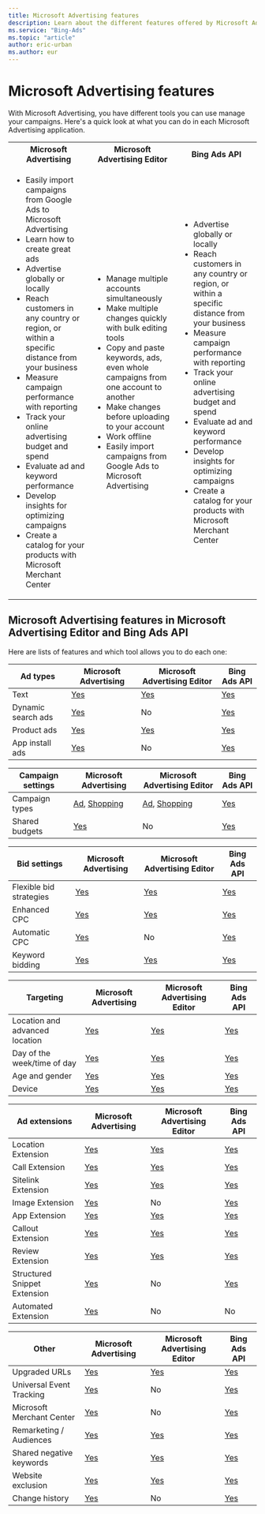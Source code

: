 ```yaml
---
title: Microsoft Advertising features
description: Learn about the different features offered by Microsoft Advertising.
ms.service: "Bing-Ads"
ms.topic: "article"
author: eric-urban
ms.author: eur
---
```


# Microsoft Advertising features

With Microsoft Advertising, you have different tools you can use manage your campaigns. Here's a quick look at what you can do in each Microsoft Advertising application.

<table fullBrowserOnly="true" hideExternalLink="false">
  <tr>
    <th style="text-align:center" scope="col">Microsoft Advertising</th>
    <th style="text-align:center" scope="col">Microsoft Advertising Editor</th>
    <th style="text-align:center" scope="col">Bing Ads API</th>
  </tr>
  <tr>
    <td>
      <ul>
        <li>Easily import campaigns from Google Ads to Microsoft Advertising</li>
        <li>Learn how to create great ads</li>
        <li>Advertise globally or locally</li>
        <li>Reach customers in any country or region, or within a specific distance from your business</li>
        <li>Measure campaign performance with reporting</li>
        <li>Track your online advertising budget and spend</li>
        <li>Evaluate ad and keyword performance</li>
        <li>Develop insights for optimizing campaigns</li>
        <li>Create a catalog for your products with Microsoft Merchant Center</li>
      </ul>
    </td>
    <td>
      <ul>
        <li>Manage multiple accounts simultaneously </li>
        <li>Make multiple changes quickly with bulk editing tools</li>
        <li>Copy and paste keywords, ads, even whole campaigns from one account to another</li>
        <li>Make changes before uploading to your account</li>
        <li>Work offline</li>
        <li>Easily import campaigns from Google Ads to Microsoft Advertising</li>
      </ul>
    </td>
    <td>
      <ul>
        <li>Advertise globally or locally</li>
        <li>Reach customers in any country or region, or within a specific distance from your business</li>
        <li>Measure campaign performance with reporting</li>
        <li>Track your online advertising budget and spend</li>
        <li>Evaluate ad and keyword performance</li>
        <li>Develop insights for optimizing campaigns</li>
        <li>Create a catalog for your products with Microsoft Merchant Center</li>
      </ul>
    </td>
  </tr>
</table>

## Microsoft Advertising features in Microsoft Advertising Editor and Bing Ads API

Here are lists of features and which tool allows you to do each one:

|Ad types|Microsoft Advertising|Microsoft Advertising Editor|Bing Ads API|
|---|---|---|---|
|Text|[Yes](./hlp_BA_PROC_CreateEXTA.md)|[Yes](https://go.microsoft.com/fwlink/?linkid=834321)|[Yes](https://go.microsoft.com/fwlink/?linkid=829956)|
|Dynamic search ads|[Yes](./hlp_BA_CONC_DynamicSearchAds.md)|No|[Yes](https://go.microsoft.com/fwlink/?linkid=829958)|
|Product ads|[Yes](./hlp_BA_CONC_AboutProductAds.md)|[Yes](https://go.microsoft.com/fwlink/?linkid=834322)|[Yes](https://go.microsoft.com/fwlink/?linkid=829957)|
|App install ads|[Yes](./hlp_BA_CONC_AdOptions.md)|No|[Yes](https://go.microsoft.com/fwlink/?linkid=829959)|

|Campaign settings|Microsoft Advertising|Microsoft Advertising Editor|Bing Ads API|
|---|---|---|---|
|Campaign types|[Ad](./hlp_BA_PROC_Create1stAd.md), [Shopping](./hlp_BA_PROC_CreateProductTargetAndAd.md)|[Ad](https://go.microsoft.com/fwlink/?linkid=834323), [Shopping](https://go.microsoft.com/fwlink/?linkid=834324)|[Yes](https://go.microsoft.com/fwlink/?linkid=829956)|
|Shared budgets|[Yes](./hlp_BA_CONC_SharedBudgets.md)|No|[Yes](https://go.microsoft.com/fwlink/?linkid=829960)|

|Bid settings|Microsoft Advertising|Microsoft Advertising Editor|Bing Ads API|
|---|---|---|---|
|Flexible bid strategies|[Yes](./hlp_BA_CONC_BidStrategy.md)|[Yes](https://go.microsoft.com/fwlink/?linkid=834321)|[Yes](https://go.microsoft.com/fwlink/?linkid=829961)|
|Enhanced CPC|[Yes](./hlp_BA_CONC_BidStrategy.md)|[Yes](https://go.microsoft.com/fwlink/?linkid=844488)|[Yes](https://go.microsoft.com/fwlink/?linkid=829961)|
|Automatic CPC|[Yes](./hlp_BA_CONC_BidStrategy.md)|No|[Yes](https://go.microsoft.com/fwlink/?linkid=829961)|
|Keyword bidding|[Yes](./hlp_BA_CONC_BidStrategy.md)|[Yes](https://go.microsoft.com/fwlink/?linkid=834326)|[Yes](https://go.microsoft.com/fwlink/?linkid=829961)|

|Targeting|Microsoft Advertising|Microsoft Advertising Editor|Bing Ads API|
|---|---|---|---|
|Location and advanced location|[Yes](./hlp_BA_CONC_Targeting.md)|[Yes](https://go.microsoft.com/fwlink/?linkid=834327)|[Yes](https://go.microsoft.com/fwlink/?linkid=829962)|
|Day of the week/time of day|[Yes](./hlp_BA_CONC_Targeting.md)|[Yes](https://go.microsoft.com/fwlink/?linkid=834328)|[Yes](https://go.microsoft.com/fwlink/?linkid=829962)|
|Age and gender|[Yes](./hlp_BA_CONC_Targeting.md)|[Yes](https://go.microsoft.com/fwlink/?linkid=834328)|[Yes](https://go.microsoft.com/fwlink/?linkid=829962)|
|Device|[Yes](./hlp_BA_CONC_Targeting.md)|[Yes](https://go.microsoft.com/fwlink/?linkid=834328)|[Yes](https://go.microsoft.com/fwlink/?linkid=829962)|

|Ad extensions|Microsoft Advertising|Microsoft Advertising Editor|Bing Ads API|
|---|---|---|---|
|Location Extension|[Yes](./hlp_BA_CONC_AboutAdExtensions.md)|[Yes](https://go.microsoft.com/fwlink/?linkid=834329)|[Yes](https://go.microsoft.com/fwlink/?linkid=829963)|
|Call Extension|[Yes](./hlp_BA_PROC_AddCallExtension.md)|[Yes](https://go.microsoft.com/fwlink/?linkid=834330)|[Yes](https://go.microsoft.com/fwlink/?linkid=829963)|
|Sitelink Extension|[Yes](./hlp_BA_PROC_AddSitelinkExtension.md)|[Yes](https://go.microsoft.com/fwlink/?linkid=834331)|[Yes](https://go.microsoft.com/fwlink/?linkid=829963)|
|Image Extension|[Yes](./hlp_BA_PROC_AddImageExtension.md)|No|[Yes](https://go.microsoft.com/fwlink/?linkid=829963)|
|App Extension|[Yes](./hlp_BA_CONC_AdExtensionAppExtension.md)|[Yes](https://go.microsoft.com/fwlink/?linkid=834329)|[Yes](https://go.microsoft.com/fwlink/?linkid=829963)|
|Callout Extension|[Yes](./hlp_BA_PROC_AddCalloutExtension.md)|[Yes](https://go.microsoft.com/fwlink/?linkid=834329)|[Yes](https://go.microsoft.com/fwlink/?linkid=829963)|
|Review Extension|[Yes](./hlp_BA_PROC_AddReviewExtension.md)|[Yes](https://go.microsoft.com/fwlink/?linkid=846347)|[Yes](https://go.microsoft.com/fwlink/?linkid=829963)|
|Structured Snippet Extension|[Yes](./hlp_BA_PROC_AddStructuredSnippetExtension.md)|No|[Yes](https://go.microsoft.com/fwlink/?linkid=829963)|
|Automated Extension|[Yes](./hlp_BA_CONC_AutomatedExtensions.md)|No|No|

|Other|Microsoft Advertising|Microsoft Advertising Editor|Bing Ads API|
|---|---|---|---|
|Upgraded URLs|[Yes](./hlp_BA_CONC_UpgradeURL_FAQ.md)|[Yes](https://go.microsoft.com/fwlink/?linkid=834332)|[Yes](https://go.microsoft.com/fwlink/?linkid=829964)|
|Universal Event Tracking|[Yes](./hlp_BA_CONC_UETv2WhatIsTag.md)|No|[Yes](https://go.microsoft.com/fwlink/?linkid=829965)|
|Microsoft Merchant Center|[Yes](./hlp_BA_CONC_AboutBingMerchantCenter.md)|No|[Yes](https://go.microsoft.com/fwlink/?linkid=829966)|
|Remarketing / Audiences|[Yes](./hlp_BA_CONC_Audiences_Options.md)|[Yes](https://go.microsoft.com/fwlink/?linkid=837484)|[Yes](https://go.microsoft.com/fwlink/?linkid=829965)|
|Shared negative keywords|[Yes](./hlp_BA_CONC_AboutNegativeKeywords.md)|[Yes](https://go.microsoft.com/fwlink/?linkid=834335)|[Yes](https://go.microsoft.com/fwlink/?linkid=829967)|
|Website exclusion|[Yes](./hlp_BA_PROC_AddExclusions.md)|[Yes](https://go.microsoft.com/fwlink/?linkid=834336)|[Yes](https://go.microsoft.com/fwlink/?linkid=829969)|
|Change history|[Yes](./hlp_BA_CONC_ChangeHistoryGraph.md)|No|[Yes](https://go.microsoft.com/fwlink/?linkid=829968)|


